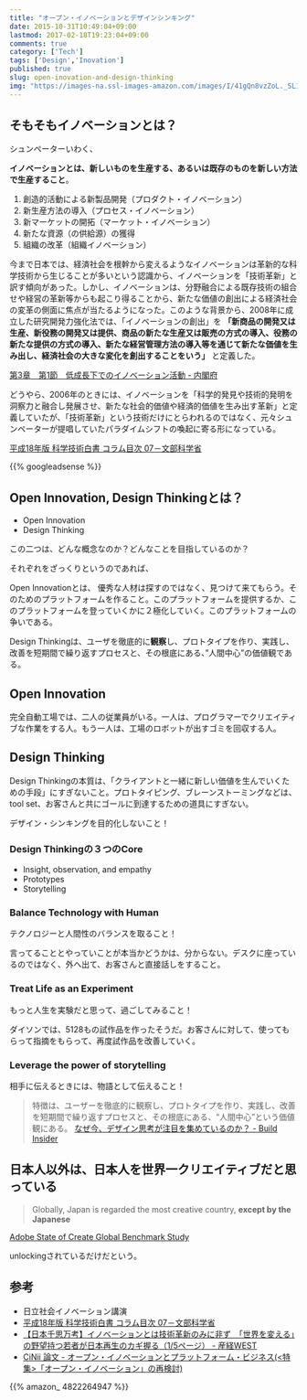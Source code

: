 ```yaml
---
title: "オープン・イノベーションとデザインシンキング"
date: 2015-10-31T10:49:04+09:00
lastmod: 2017-02-18T19:23:04+09:00
comments: true
category: ['Tech']
tags: ['Design','Inovation']
published: true
slug: open-inovation-and-design-thinking
img: "https://images-na.ssl-images-amazon.com/images/I/41gQn8vzZoL._SL160_.jpg"
---
```



## そもそもイノベーションとは？

シュンペーターいわく、  

**イノベーションとは、新しいものを生産する、あるいは既存のものを新しい方法で生産すること**。

1. 創造的活動による新製品開発（プロダクト・イノベーション）
2. 新生産方法の導入（プロセス・イノベーション）
3. 新マーケットの開拓（マーケット・イノベーション）
4. 新たな資源（の供給源）の獲得
5. 組織の改革（組織イノベーション）

今まで日本では、経済社会を根幹から変えるようなイノベーションは革新的な科学技術から生じることが多いという認識から、イノベーションを「技術革新」と訳す傾向があった。しかし、イノベーションは、分野融合による既存技術の組合せや経営の革新等からも起こり得ることから、新たな価値の創出による経済社会の変革の側面に焦点が当たるようになった。このような背景から、2008年に成立した研究開発力強化法では、「イノベーションの創出」を
**「新商品の開発又は生産、新役務の開発又は提供、商品の新たな生産又は販売の方式の導入、役務の新たな提供の方式の導入、新たな経営管理方法の導入等を通じて新たな価値を生み出し、経済社会の大きな変化を創出することをいう」** と定義した。

[第3章　第1節　低成長下でのイノベーション活動 - 内閣府](http://www5.cao.go.jp/j-j/wp/wp-je15/h03-01.html#c0301)

どうやら、2006年のときには、イノベーションを「科学的発見や技術的発明を洞察力と融合し発展させ、新たな社会的価値や経済的価値を生み出す革新」と定義していたが、「技術革新」という技術だけにとらわれるのではなく、元々シュンペーターが提唱していたパラダイムシフトの喚起に寄る形になっている。

[平成18年版 科学技術白書 コラム目次 07－文部科学省](http://www.mext.go.jp/b_menu/hakusho/html/hpaa200601/column/007.htm)


{{% googleadsense %}}

## Open Innovation, Design Thinkingとは？

- Open Innovation
- Design Thinking

この二つは、どんな概念なのか？どんなことを目指しているのか？

それぞれをざっくりというのであれば、

Open Innovationとは、
優秀な人材は探すのではなく、見つけて来てもらう。そのためのプラットフォームを作ること。このプラットフォームを提供するか、このプラットフォームを登っていくかに２極化していく。このプラットフォームの争いである。

Design Thinkingは、ユーザを徹底的に**観察**し、プロトタイプを作り、実践し、改善を短期間で繰り返すプロセスと、その根底にある、”人間中心”の価値観である。


## Open Innovation

完全自動工場では、二人の従業員がいる。一人は、プログラマーでクリエイティブな作業をする人。もう一人は、工場のロボットが出すゴミを回収する人。


## Design Thinking

Design Thinkingの本質は、「クライアントと一緒に新しい価値を生んでいくための手段」にすぎないこと。プロトタイピング、ブレーンストーミングなどは、tool set、お客さんと共にゴールに到達するための道具にすぎない。

デザイン・シンキングを目的化しないこと！

### Design Thinkingの３つのCore

- Insight, observation, and empathy
- Prototypes
- Storytelling


### Balance Technology with Human

テクノロジーと人間性のバランスを取ること！

言ってることとやっていことが本当かどうかは、分からない。デスクに座っているのではなく、外へ出て、お客さんと直接話しをすること。

### Treat Life as an Experiment

もっと人生を実験だと思って、過ごしてみること！

ダイソンでは、5128もの試作品を作ったそうだ。お客さんに対して、使ってもらって指摘をもらって、再度試作品を改善していく。

### Leverage the power of storytelling

相手に伝えるときには、物語として伝えること！

> 特徴は、ユーザーを徹底的に観察し、プロトタイプを作り、実践し、改善を短期間で繰り返すプロセスと、その根底にある、“人間中心”という価値観にある。
[なぜ今、デザイン思考が注目を集めているのか？ - Build Insider](http://www.buildinsider.net/enterprise/designthinking/01)

## 日本人以外は、日本人を世界一クリエイティブだと思っている

> Globally, Japan is regarded the most creative country, **except by the Japanese**

[Adobe State of Create Global Benchmark Study](http://www.adobe.com/aboutadobe/pressroom/pdfs/Adobe_State_of_Create_Global_Benchmark_Study.pdf)


unlockingされているだけだという。



## 参考

- 日立社会イノベーション講演 
- [平成18年版 科学技術白書 コラム目次 07－文部科学省](http://www.mext.go.jp/b_menu/hakusho/html/hpaa200601/column/007.htm)
- [【日本千思万考】イノベーションとは技術革新のみに非ず　「世界を変える」の野望持つ若者が日本再生のカギ握る（1/5ページ） - 産経WEST](http://www.sankei.com/west/news/150119/wst1501190007-n1.html)
- [CiNii 論文 -  オープン・イノベーションとプラットフォーム・ビジネス(<特集>「オープン・イノベーション」の再検討)](http://ci.nii.ac.jp/naid/110008440956/)


{{% amazon_ 4822264947 %}}